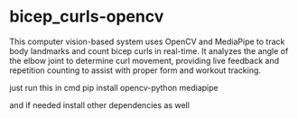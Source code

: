 # bicep_curls-opencv
This computer vision-based system uses OpenCV and MediaPipe to track body landmarks and count bicep curls in real-time. It analyzes the angle of the elbow joint to determine curl movement, providing live feedback and repetition counting to assist with proper form and workout tracking.

just run this in cmd
pip install opencv-python mediapipe


and if needed install other dependencies as well 

